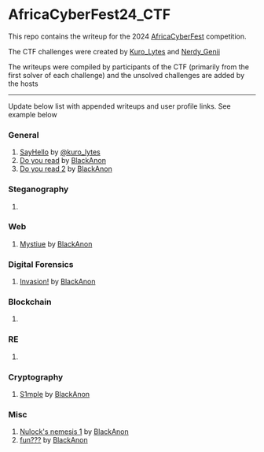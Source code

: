 # AfricaCyberFest24_CTF
This repo contains the writeup for the 2024 [AfricaCyberFest](https://twitter.com/AfricaCyberFest) competition.

The CTF challenges were created by [Kuro_Lytes](https://twitter.com/Kuro_Lytes) and [Nerdy_Genii](https://twitter.com/Nerdy_Genii)

The writeups were compiled by participants of the CTF (primarily from the first solver of each challenge) and the unsolved challenges are added by the hosts

---
Update below list with appended writeups and user profile links. See example below

### General 
1. [SayHello](https://github.com/M4xHedRum/AfricaCyberFest24_CTF/blob/main/Writeup/SayHello.md) by [@kuro_lytes](https://twitter.com/kuro_lytes)
2. [Do you read](https://github.com/BlackAnon22/AfricaCyberFest24_CTF/blob/main/Writeup/do_you_read.md) by [BlackAnon](https://x.com/BlackAnon22)
3. [Do you read 2](https://github.com/BlackAnon22/AfricaCyberFest24_CTF/blob/main/Writeup/do_you_read_2.md) by [BlackAnon](https://x.com/BlackAnon22)

### Steganography 
1.

### Web
1. [Mystiue](https://github.com/BlackAnon22/AfricaCyberFest24_CTF/blob/main/Writeup/mystique.md) by [BlackAnon](https://x.com/BlackAnon22)

### Digital Forensics
1. [Invasion!](https://github.com/BlackAnon22/AfricaCyberFest24_CTF/blob/main/Writeup/Invasion!.md) by [BlackAnon](https://x.com/BlackAnon22)

### Blockchain 
1.

### RE
1.

### Cryptography
1. [S1mple](https://github.com/BlackAnon22/AfricaCyberFest24_CTF/blob/main/Writeup/S1mple.md) by [BlackAnon](https://x.com/BlackAnon22)

### Misc
1. [Nulock's nemesis 1](https://github.com/BlackAnon22/AfricaCyberFest24_CTF/blob/main/Writeup/nulock.md) by [BlackAnon](https://x.com/BlackAnon22)
2. [fun???](https://github.com/BlackAnon22/AfricaCyberFest24_CTF/blob/main/Writeup/fun%3F%3F%3F.md) by [BlackAnon](https://x.com/BlackAnon22)
